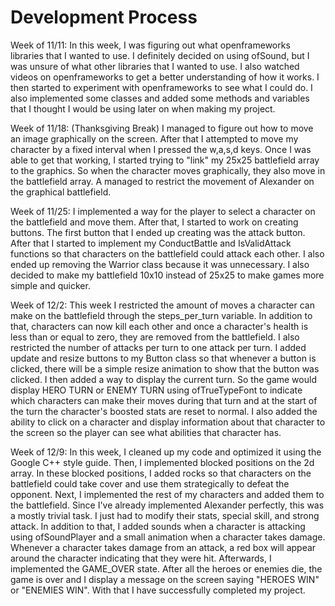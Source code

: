 # Development Process

Week of 11/11:
In this week, I was figuring out what openframeworks libraries that I wanted to use. I definitely decided on using ofSound, but I was unsure of what other libraries that I wanted to use. I also watched videos on openframeworks to get a better understanding of how it works. I then started to experiment with openframeworks to see what I could do. I also implemented some classes and added some methods and variables that I thought I would be using later on when making my project.

Week of 11/18: (Thanksgiving Break)
I managed to figure out how to move an image graphically on the screen. After that I attempted to move my character by a fixed interval when I pressed the w,a,s,d keys. Once I was able to get that working, I started trying to "link" my 25x25 battlefield array to the graphics. So when the character moves graphically, they also move in the battlefield array. A managed to restrict the movement of Alexander on the graphical battlefield.

Week of 11/25:
I implemented a way for the player to select a character on the battlefield and move them. After that, I started to work on creating buttons. The first button that I ended up creating was the attack button. After that I started to implement my ConductBattle and IsValidAttack functions so that characters on the battlefield could attack each other. I also ended up removing the Warrior class because it was unnecessary. I also decided to make my battlefield 10x10 instead of 25x25 to make games more simple and quicker.

Week of 12/2:
This week I restricted the amount of moves a character can make on the battlefield through the steps_per_turn variable. In addition to that, characters can now kill each other and once a character's health is less than or equal to zero, they are removed from the battlefield. I also restricted the number of attacks per turn to one attack per turn. I added update and resize buttons to my Button class so that whenever a button is clicked, there will be a simple resize animation to show that the button was clicked. I then added a way to display the current turn. So the game would display HERO TURN or ENEMY TURN using ofTrueTypeFont to indicate which characters can make their moves during that turn and at the start of the turn the character's boosted stats are reset to normal. I also added the ability to click on a character and display information about that character to the screen so the player can see what abilities that character has.

Week of 12/9:
In this week, I cleaned up my code and optimized it using the Google C++ style guide. Then, I implemented blocked positions on the 2d array. In these blocked positions, I added rocks so that characters on the battlefield could take cover and use them strategically to defeat the opponent. Next, I implemented the rest of my characters and added them to the battlefield. Since I've already implemented Alexander perfectly, this was a mostly trivial task. I just had to modify their stats, special skill, and strong attack. In addition to that, I added sounds when a character is attacking using ofSoundPlayer and a small animation when a character takes damage. Whenever a character takes damage from an attack, a red box will appear around the character indicating that they were hit. Afterwards, I implemented the GAME_OVER state. After all the heroes or enemies die, the game is over and I display a message on the screen saying "HEROES WIN" or "ENEMIES WIN". With that I have successfully completed my project.
